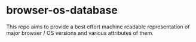 # browser-os-database
This repo aims to provide a best effort machine readable representation of major browser / OS versions and various attributes of them.
